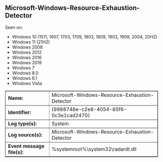 ## Microsoft-Windows-Resource-Exhaustion-Detector

Seen on:
* Windows 10 (1511, 1607, 1703, 1709, 1803, 1809, 1903, 1909, 2004, 20H2)
* Windows 11 (21H2)
* Windows 2008
* Windows 2012
* Windows 2016
* Windows 2019
* Windows 7
* Windows 8.0
* Windows 8.1
* Windows Vista

<table border="1" class="docutils">
  <tbody>
    <tr>
      <td><b>Name:</b></td>
      <td>Microsoft-Windows-Resource-Exhaustion-Detector</td>
    </tr>
    <tr>
      <td><b>Identifier:</b></td>
      <td>{9988748e-c2e8-4054-85f6-0c3e1cad2470}</td>
    </tr>
    <tr>
      <td><b>Log type(s):</b></td>
      <td>System</td>
    </tr>
    <tr>
      <td><b>Log source(s):</b></td>
      <td>Microsoft-Windows-Resource-Exhaustion-Detector</td>
    </tr>
    <tr>
      <td><b>Event message file(s):</b></td>
      <td>%systemroot%\system32\radardt.dll</td>
    </tr>
  </tbody>
</table>

&nbsp;

